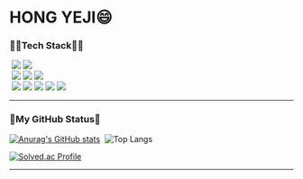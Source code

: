 # HONG YEJI😄

<h3>💪🏻Tech Stack💪🏻</h3>

&nbsp;<img src="https://img.shields.io/badge/java-007396?style=for-the-badge&logo=OpenJDK&logoColor=white">
<img src="https://img.shields.io/badge/html-E34F26?style=for-the-badge&logo=html5&logoColor=white">
<br>
&nbsp;<img src="https://img.shields.io/badge/mysql-4479A1?style=for-the-badge&logo=mysql&logoColor=white"> 
<img src="https://img.shields.io/badge/Spring-6DB33F?style=for-the-badge&logo=Spring&logoColor=white">
<img src="https://img.shields.io/badge/Spring Boot-6DB33F?style=for-the-badge&logo=spring boot&logoColor=white">
<br>
&nbsp;<img src="https://img.shields.io/badge/IntelliJ_IDEA-000000.svg?style=for-the-badge&logo=intellij-idea&logoColor=white">
<img src="https://img.shields.io/badge/Postman-FF6C37?style=for-the-badge&logo=postman&logoColor=white">
<img src="https://img.shields.io/badge/Notion-black?style=for-the-badge&logo=Notion&logoColor=white">
<img src="https://img.shields.io/badge/git-F05032?style=for-the-badge&logo=git&logoColor=white">
<img src="https://img.shields.io/badge/github-181717?style=for-the-badge&logo=github&logoColor=white">

<hr>

<h3>🔅My GitHub Status🔅</h3>
<div>

[![Anurag's GitHub stats](https://github-readme-stats.vercel.app/api?username=tmdghks00&hide_title=true&show_icons=true&include_all_commits=true&disable_animations=true&theme=vue)](https://github.com/tmdghks00)&nbsp;&nbsp;![Top Langs](https://github-readme-stats.vercel.app/api/top-langs/?username=tmdghks00&layout=compact)
</div>

[![Solved.ac Profile](http://mazassumnida.wtf/api/v2/generate_badge?boj=wxtq12)](https://solved.ac/wxtq12/)

<hr>

